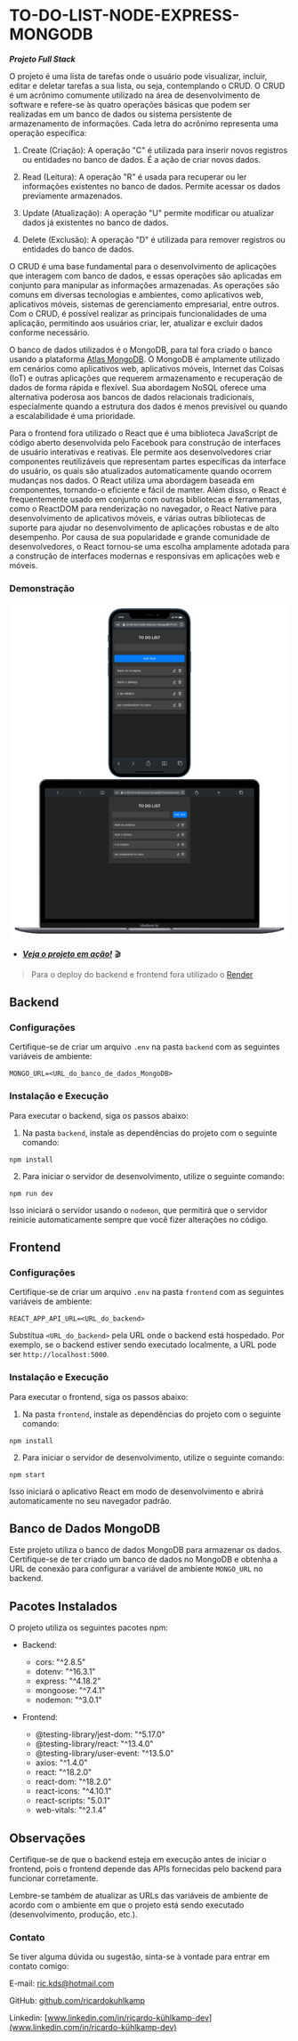 # TO-DO-LIST-NODE-EXPRESS-MONGODB
___Projeto Full Stack___

O projeto é uma lista de tarefas onde o usuário pode visualizar, incluir, editar e deletar tarefas a sua lista, ou seja, contemplando o CRUD.
O CRUD é um acrônimo comumente utilizado na área de desenvolvimento de software e refere-se às quatro operações básicas que podem ser realizadas em um banco de dados ou sistema persistente de armazenamento de informações. Cada letra do acrônimo representa uma operação específica:

1.  Create (Criação): A operação "C" é utilizada para inserir novos registros ou entidades no banco de dados. É a ação de criar novos dados.

2.  Read (Leitura): A operação "R" é usada para recuperar ou ler informações existentes no banco de dados. Permite acessar os dados previamente armazenados.

3.  Update (Atualização): A operação "U" permite modificar ou atualizar dados já existentes no banco de dados.

4.  Delete (Exclusão): A operação "D" é utilizada para remover registros ou entidades do banco de dados.

O CRUD é uma base fundamental para o desenvolvimento de aplicações que interagem com banco de dados, e essas operações são aplicadas em conjunto para manipular as informações armazenadas. As operações são comuns em diversas tecnologias e ambientes, como aplicativos web, aplicativos móveis, sistemas de gerenciamento empresarial, entre outros. Com o CRUD, é possível realizar as principais funcionalidades de uma aplicação, permitindo aos usuários criar, ler, atualizar e excluir dados conforme necessário.

O banco de dados utilizados é o MongoDB, para tal fora criado o banco usando a plataforma [Atlas MongoDB](https://www.mongodb.com/atlas/database). O MongoDB é amplamente utilizado em cenários como aplicativos web, aplicativos móveis, Internet das Coisas (IoT) e outras aplicações que requerem armazenamento e recuperação de dados de forma rápida e flexível. Sua abordagem NoSQL oferece uma alternativa poderosa aos bancos de dados relacionais tradicionais, especialmente quando a estrutura dos dados é menos previsível ou quando a escalabilidade é uma prioridade.

Para o frontend fora utilizado o React que é uma biblioteca JavaScript de código aberto desenvolvida pelo Facebook para construção de interfaces de usuário interativas e reativas. Ele permite aos desenvolvedores criar componentes reutilizáveis que representam partes específicas da interface do usuário, os quais são atualizados automaticamente quando ocorrem mudanças nos dados. O React utiliza uma abordagem baseada em componentes, tornando-o eficiente e fácil de manter. Além disso, o React é frequentemente usado em conjunto com outras bibliotecas e ferramentas, como o ReactDOM para renderização no navegador, o React Native para desenvolvimento de aplicativos móveis, e várias outras bibliotecas de suporte para ajudar no desenvolvimento de aplicações robustas e de alto desempenho. Por causa de sua popularidade e grande comunidade de desenvolvedores, o React tornou-se uma escolha amplamente adotada para a construção de interfaces modernas e responsivas em aplicações web e móveis.

### __Demonstração__

<center>
<div style="background-color: white; display: inline-block; padding: 10px;">
  <img src="./images/to-do-mobile.png" alt="macbook" style="width: 150px;" />
  <img src="./images/to-do-macbook.png" alt="mobile" style="width: 500px;" />
</div>
</center>

- [___Veja o projeto em ação!___](https://to-do-list-node-express-mongodb-frontend.onrender.com/) 🎬

> Para o deploy do backend e frontend fora utilizado o [Render](https://render.com/)



## Backend

### Configurações

Certifique-se de criar um arquivo `.env` na pasta `backend` com as seguintes variáveis de ambiente:
```
MONGO_URL=<URL_do_banco_de_dados_MongoDB>
```

### Instalação e Execução

Para executar o backend, siga os passos abaixo:

1. Na pasta `backend`, instale as dependências do projeto com o seguinte comando:
```
npm install
```
2. Para iniciar o servidor de desenvolvimento, utilize o seguinte comando:
```
npm run dev
```

Isso iniciará o servidor usando o `nodemon`, que permitirá que o servidor reinicie automaticamente sempre que você fizer alterações no código.

## Frontend

### Configurações

Certifique-se de criar um arquivo `.env` na pasta `frontend` com as seguintes variáveis de ambiente:
```
REACT_APP_API_URL=<URL_do_backend>
```

Substitua `<URL_do_backend>` pela URL onde o backend está hospedado. Por exemplo, se o backend estiver sendo executado localmente, a URL pode ser `http://localhost:5000`.

### Instalação e Execução

Para executar o frontend, siga os passos abaixo:

1. Na pasta `frontend`, instale as dependências do projeto com o seguinte comando:
```
npm install
```


2. Para iniciar o servidor de desenvolvimento, utilize o seguinte comando:
```
npm start
```

Isso iniciará o aplicativo React em modo de desenvolvimento e abrirá automaticamente no seu navegador padrão.

## Banco de Dados MongoDB

Este projeto utiliza o banco de dados MongoDB para armazenar os dados. Certifique-se de ter criado um banco de dados no MongoDB e obtenha a URL de conexão para configurar a variável de ambiente `MONGO_URL` no backend.

## Pacotes Instalados

O projeto utiliza os seguintes pacotes npm:

- Backend:
  - cors: "^2.8.5"
  - dotenv: "^16.3.1"
  - express: "^4.18.2"
  - mongoose: "^7.4.1"
  - nodemon: "^3.0.1"

- Frontend:
  - @testing-library/jest-dom: "^5.17.0"
  - @testing-library/react: "^13.4.0"
  - @testing-library/user-event: "^13.5.0"
  - axios: "^1.4.0"
  - react: "^18.2.0"
  - react-dom: "^18.2.0"
  - react-icons: "^4.10.1"
  - react-scripts: "5.0.1"
  - web-vitals: "^2.1.4"

## Observações

Certifique-se de que o backend esteja em execução antes de iniciar o frontend, pois o frontend depende das APIs fornecidas pelo backend para funcionar corretamente.

Lembre-se também de atualizar as URLs das variáveis de ambiente de acordo com o ambiente em que o projeto está sendo executado (desenvolvimento, produção, etc.).

### __Contato__
Se tiver alguma dúvida ou sugestão, sinta-se à vontade para entrar em contato comigo:

E-mail: <ric.kds@hotmail.com>

GitHub: [github.com/ricardokuhlkamp](https://github.com/ricardokuhlkamp)

Linkedin: [www.linkedin.com/in/ricardo-kühlkamp-dev](www.linkedin.com/in/ricardo-kühlkamp-dev)